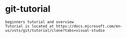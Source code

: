# git-tutorial
	beginners tutorial and overview
	Tutorial is located at https://docs.microsoft.com/en-us/vsts/git/tutorial/clone?tabs=visual-studio
